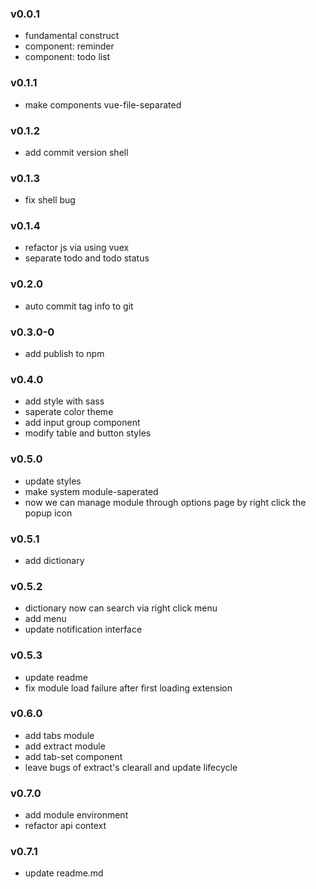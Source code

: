 ### v0.0.1
+ fundamental construct
+ component: reminder
+ component: todo list

### v0.1.1
+ make components vue-file-separated

### v0.1.2
+ add commit version shell

### v0.1.3
+ fix shell bug

### v0.1.4
+ refactor js via using vuex
+ separate todo and todo status

### v0.2.0
+ auto commit tag info to git

### v0.3.0-0
+ add publish to npm

### v0.4.0
+ add style with sass
+ saperate color theme
+ add input group component
+ modify table and button styles

### v0.5.0
+ update styles
+ make system module-saperated
+ now we can manage module through options page by right click the popup icon

### v0.5.1
+ add dictionary

### v0.5.2
+ dictionary now can search via right click menu
+ add menu
+ update notification interface

### v0.5.3
+ update readme
+ fix module load failure after first loading extension

### v0.6.0
+ add tabs module
+ add extract module
+ add tab-set component
+ leave bugs of extract's clearall and update lifecycle

### v0.7.0
+ add module environment
+ refactor api context
### v0.7.1
+ update readme.md

